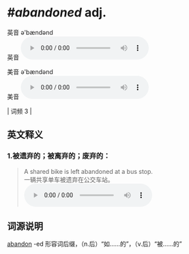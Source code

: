 # ***\#abandoned*** adj.
英音 ə'bændənd  
英音
<audio src="./media/abandoned1.aac" controls="controls"></audio>

美音 ə'bændənd  
美音
<audio src="./media/abandoned2.aac" controls="controls"></audio>



| 词频 3 |  

英文释义
---
### 1.**被遗弃的；被离弃的；废弃的：**  

 > A shared bike is left abandoned at a bus stop.  
 > 一辆共享单车被遗弃在公交车站。    
<audio src="./media/abandon-103_AAC.aac" controls="controls"></audio>

## 词源说明

[abandon](./abandon.md)
-ed 形容词后缀，（n.后）“如……的”，（v.后）“被……的”
